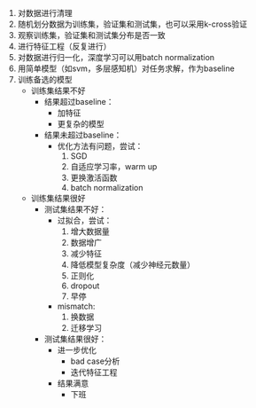 1. 对数据进行清理
2. 随机划分数据为训练集，验证集和测试集，也可以采用k-cross验证
3. 观察训练集，验证集和测试集分布是否一致
4. 进行特征工程（反复进行）
5. 对数据进行归一化，深度学习可以用batch normalization
6. 用简单模型（如svm，多层感知机）对任务求解，作为baseline
5. 训练备选的模型
   * 训练集结果不好
     * 结果超过baseline：
       * 加特征
       * 更复杂的模型
     * 结果未超过baseline：
       * 优化方法有问题，尝试：
         1. SGD
         2. 自适应学习率，warm up
         3. 更换激活函数
         4. batch normalization
   * 训练集结果很好
     * 测试集结果不好：
       * 过拟合，尝试：
         1. 增大数据量
         2. 数据增广
         3. 减少特征
         4. 降低模型复杂度（减少神经元数量）
         5. 正则化
         6. dropout
         7. 早停
       * mismatch:
         1. 换数据
         2. 迁移学习
     * 测试集结果很好：
       * 进一步优化
         * bad case分析
         * 迭代特征工程
       * 结果满意
         * 下班